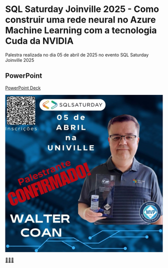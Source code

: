# SQL Saturday Joinville 2025 - Como construir uma rede neural no Azure Machine Learning com a tecnologia Cuda da NVIDIA

Palestra realizada no dia 05 de abril de 2025 no evento SQL Saturday Joinville 2025

## PowerPoint
[PowerPoint Deck](https://pt.slideshare.net/slideshow/palestra-sqlsat-2025-azure-ml-nvidia-cuda/277372465)

![Convite](./img/img.png)

[🔐🔐🔐](https://gist.github.com/waltercoan/13ab3f437d5f6949406bfbf1f2167a23)
